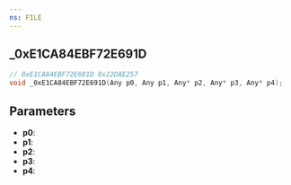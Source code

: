 ```yaml
---
ns: FILE
---
```

## _0xE1CA84EBF72E691D

```c
// 0xE1CA84EBF72E691D 0x22DAE257
void _0xE1CA84EBF72E691D(Any p0, Any p1, Any* p2, Any* p3, Any* p4);
```


## Parameters
* **p0**: 
* **p1**: 
* **p2**: 
* **p3**: 
* **p4**: 

